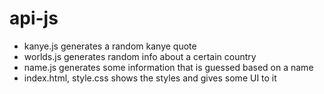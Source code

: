 # api-js

- kanye.js generates a random kanye quote
- worlds.js generates random info about a certain country
- name.js generates some information that is guessed based on a name
- index.html, style.css shows the styles and gives some UI to it
